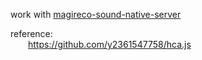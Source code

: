 work with [magireco-sound-native-server](https://github.com/hopelesssoulx/magireco-sound-native-server)

reference:  
    &emsp;&emsp;https://github.com/y2361547758/hca.js
